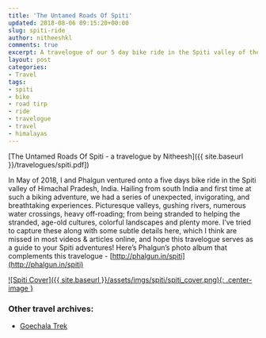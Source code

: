 ```yaml
---
title: 'The Untamed Roads Of Spiti'
updated: 2018-08-06 09:15:20+00:00
slug: spiti-ride
author: nitheeshkl
comments: true
excerpt: A travelogue of our 5 day bike ride in the Spiti valley of the high Himalayas.
layout: post
categories:
- Travel
tags:
- spiti
- bike
- road tirp
- ride
- travelogue
- travel
- himalayas
---
```


[The Untamed Roads Of Spiti - a travelogue by Nitheesh]({{ site.baseurl }}/travelogues/spiti.pdf])

In May of 2018, I and Phalgun ventured onto a five days bike ride in the Spiti valley of Himachal Pradesh, India.
Hailing from south India and first time at such a biking adventure, we had a series of unexpected, invigorating, and
breathtaking experiences. Picturesque valleys, gushing rivers, numerous water crossings, heavy off-roading;
from being stranded to helping the stranded, age-old cultures, colorful landscapes and plenty more. I’ve tried to capture
these along with some subtle details here, which I think are missed in most videos & articles online, and hope this
travelogue serves as a guide to your Spiti adventures! Here’s Phalgun’s photo album that complements this
travelogue - [http://phalgun.in/spiti](http://phalgun.in/spiti)

<a href="{{ site.baseurl }}/travelogues/spiti.pdf">
![Spiti Cover]({{ site.baseurl }}/assets/imgs/spiti/spiti_cover.png){: .center-image }
</a>

### Other travel archives:

- [Goechala Trek](goechala)
